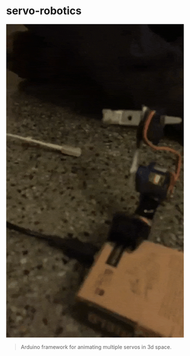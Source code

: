# servo-robotics
![logo](assets/arm.gif?raw=true "Striking action")
>Arduino framework for animating multiple servos in 3d space.
